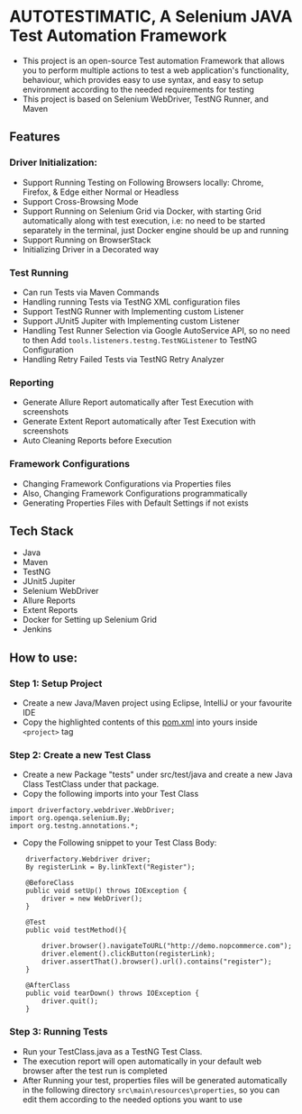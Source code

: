 # AUTOTESTIMATIC, A Selenium JAVA Test Automation Framework
- This project is an open-source Test automation Framework that allows you to perform multiple actions to test a web application's functionality, behaviour, 
which provides easy to use syntax, and easy to setup environment according to the needed requirements for testing
- This project is based on Selenium WebDriver, TestNG Runner, and Maven


## Features
### Driver Initialization:
- Support Running Testing on Following Browsers locally: Chrome, Firefox, & Edge either Normal or Headless
- Support Cross-Browsing Mode
- Support Running on Selenium Grid via Docker, with starting Grid automatically along with test execution, i.e: no need to be started separately in the terminal, just Docker engine should be up and running
- Support Running on BrowserStack
- Initializing Driver in a Decorated way

### Test Running
- Can run Tests via Maven Commands
- Handling running Tests via TestNG XML configuration files
- Support TestNG Runner with Implementing custom Listener
- Support JUnit5 Jupiter with Implementing custom Listener
- Handling Test Runner Selection via Google AutoService API, so no need to then Add `tools.listeners.testng.TestNGListener` to TestNG Configuration
- Handling Retry Failed Tests via TestNG Retry Analyzer

### Reporting
- Generate Allure Report automatically after Test Execution with screenshots
- Generate Extent Report automatically after Test Execution with screenshots
- Auto Cleaning Reports before Execution

### Framework Configurations
- Changing Framework Configurations via Properties files
- Also, Changing Framework Configurations programmatically
- Generating Properties Files with Default Settings if not exists

## Tech Stack
- Java
- Maven
- TestNG
- JUnit5 Jupiter
- Selenium WebDriver
- Allure Reports
- Extent Reports
- Docker for Setting up Selenium Grid
- Jenkins

## How to use:

### Step 1: Setup Project
- Create a new Java/Maven project using Eclipse, IntelliJ or your favourite IDE
- Copy the highlighted contents of this [pom.xml](https://github.com/mohammedtaher95/testJARProject/blob/9905f207dfa95ce1d44b92cc574ead9852064d10/pom.xml#L15-L126) into yours inside `<project>` tag


### Step 2: Create a new Test Class
- Create a new Package "tests" under src/test/java and create a new Java Class TestClass under that package.
- Copy the following imports into your Test Class
```
import driverfactory.webdriver.WebDriver;
import org.openqa.selenium.By;
import org.testng.annotations.*;
```
- Copy the Following snippet to your Test Class Body:
```
    driverfactory.Webdriver driver;
    By registerLink = By.linkText("Register");

    @BeforeClass
    public void setUp() throws IOException {
        driver = new WebDriver();
    }

    @Test
    public void testMethod(){

        driver.browser().navigateToURL("http://demo.nopcommerce.com");
        driver.element().clickButton(registerLink);
        driver.assertThat().browser().url().contains("register");
    }

    @AfterClass
    public void tearDown() throws IOException {
        driver.quit();
    }
```
  
### Step 3: Running Tests
- Run your TestClass.java as a TestNG Test Class.
- The execution report will open automatically in your default web browser after the test run is completed
- After Running your test, properties files will be generated automatically in the following directory
  `src\main\resources\properties`, so you can edit them according to the needed options you want to use
